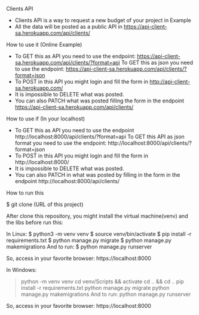 Clients API

- Clients API is a way to request a new budget of your project in Example
- All the data will be posted as a public API in https://api-client-sa.herokuapp.com/api/clients/

How to use it (Online Example)

- To GET this as API you need to use the endpoint: https://api-client-sa.herokuapp.com/api/clients/?format=api 
To GET this as json you need to use the endpoint: https://api-client-sa.herokuapp.com/api/clients/?format=json
- To POST in this API you might login and fill the form in http://api-client-sa.herokuapp.com/
- It is impossible to DELETE what was posted.
- You can also PATCH what was posted filling the form in the endpoint https://api-client-sa.herokuapp.com/api/clients/

How to use if (In your localhost)
- To GET this as API you need to use the endpoint http://localhost:8000/api/clients/?format=api
To GET this API as json format you need to use the endpoint: http://localhost:8000/api/clients/?format=json
- To POST in this API you might login and fill the form in http://localhost:8000/
- It is impossible to DELETE what was posted.
- You can also PATCH in what was posted by filling in the form in the endpoint http://localhost:8000/api/clients/

How to run this

$ git clone (URL of this project)

After clone this repository, you might install the virtual machine(venv) and the libs before run this:

In Linux:
$ python3 -m venv venv
$ source venv/bin/activate
$ pip install -r requirements.txt
$ python manage.py migrate
$ python manage.py makemigrations
And to run:
$ python manage.py runserver

So, access in your favorite browser: https://localhost:8000

In Windows:
> python -m venv venv
> cd venv/Scripts && activate
> cd .. && cd ..
> pip install -r requirements.txt
> python manage.py migrate
> python manage.py makemigrations
And to run:
> python manage.py runserver

So, access in your favorite browser: https://localhost:8000